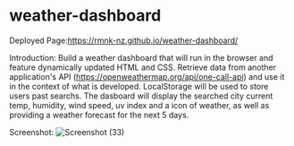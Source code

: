 # weather-dashboard

Deployed Page:https://rmnk-nz.github.io/weather-dashboard/

Introduction:
Build a weather dashboard that will run in the browser and feature dynamically updated HTML and CSS. Retrieve data from another application's API (https://openweathermap.org/api/one-call-api) and use it in the context of what is developed. LocalStorage will be used to store users past searchs. The dasboard will display the searched city current temp, humidity, wind speed, uv index and a icon of weather, as well as providing a weather forecast for the next 5 days.

Screenshot:
![Screenshot (33)](https://user-images.githubusercontent.com/86906047/135734521-96882bf8-8844-4220-99a6-40fb9fbdff03.png)
